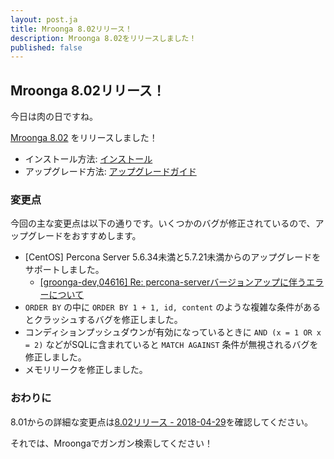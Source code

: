 ```yaml
---
layout: post.ja
title: Mroonga 8.02リリース！
description: Mroonga 8.02をリリースしました！
published: false
---
```


## Mroonga 8.02リリース！

今日は肉の日ですね。

[Mroonga 8.02](/ja/docs/news.html#release-8-02) をリリースしました！

* インストール方法: [インストール](/ja/docs/install.html)
* アップグレード方法: [アップグレードガイド](/ja/docs/upgrade.html)

### 変更点

今回の主な変更点は以下の通りです。いくつかのバグが修正されているので、アップグレードをおすすめします。

* [CentOS] Percona Server 5.6.34未満と5.7.21未満からのアップグレードをサポートしました。
  * [\[groonga-dev,04616\] Re: percona-serverバージョンアップに伴うエラーについて](https://lists.osdn.me/mailman/archives/groonga-dev/2018-April/004619.html)
* `ORDER BY` の中に `ORDER BY 1 + 1, id, content` のような複雑な条件があるとクラッシュするバグを修正しました。
* コンディションプッシュダウンが有効になっているときに `AND (x = 1 OR x = 2)` などがSQLに含まれていると `MATCH AGAINST` 条件が無視されるバグを修正しました。
* メモリリークを修正しました。

### おわりに

8.01からの詳細な変更点は[8.02リリース - 2018-04-29](/ja/docs/news.html#release-8-02)を確認してください。

それでは、Mroongaでガンガン検索してください！
